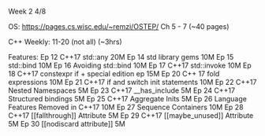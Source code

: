 Week 2 4/8

OS: 
https://pages.cs.wisc.edu/~remzi/OSTEP/
Ch 5 - 7 (~40 pages)

C++ Weekly: 11-20 (not all) (~3hrs)

Features:
Ep 12 C++17 std::any 20M
Ep 14 std library gems 10M
Ep 15 std::bind 10M
Ep 16 Avoiding std::bind 10M
Ep 17 C++17 std::invoke 10M
Ep 18 C++17 constexpr if + special edition ep 15M
Ep 20 C++ 17 fold expressions 10M
Ep 21 C++17 if and switch init statements 10M
Ep 22 C++17 Nested Namespaces 5M
Ep 23 C++17 __has_include 5M
Ep 24 C++17 Structured bindings 5M
Ep 25 C++17 Aggregate Inits 5M
Ep 26 Language Features Removed in C++17 10M
Ep 27 Sequence Containers 10M
Ep 28 C++17 [[fallthrough]] Attribute 5M
Ep 29 C++17 [[maybe_unused]] Attribute 5M 
Ep 30 [[nodiscard attribute]] 5M